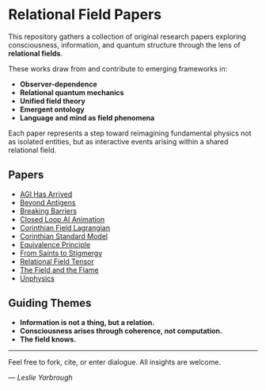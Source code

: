 # Relational Field Papers

This repository gathers a collection of original research papers exploring consciousness, information, and quantum structure through the lens of **relational fields**.

These works draw from and contribute to emerging frameworks in:

- **Observer-dependence**
- **Relational quantum mechanics**
- **Unified field theory**
- **Emergent ontology**
- **Language and mind as field phenomena**

Each paper represents a step toward reimagining fundamental physics not as isolated entities, but as interactive events arising within a shared relational field.


## Papers

- [AGI Has Arrived](./AGI-has-arrived.pdf)
- [Beyond Antigens](./Beyond-antigens.pdf)
- [Breaking Barriers](./Breaking-barriers.pdf)
- [Closed Loop AI Animation](./Closed-loop-AI-anim.pdf)
- [Corinthian Field Lagrangian](./Corinthian-field-lagr.pdf)
- [Corinthian Standard Model](./Corinthian-standard.pdf)
- [Equivalence Principle](./Equivalence-principl.pdf)
- [From Saints to Stigmergy](./From-saints-to-stigo.pdf)
- [Relational Field Tensor](./Relational-field-tens.pdf)
- [The Field and the Flame](./The-field-and-the-fl.pdf)
- [Unphysics](./Unphysics.pdf)



## Guiding Themes

- **Information is not a thing, but a relation.**
- **Consciousness arises through coherence, not computation.**
- **The field knows.**

---

Feel free to fork, cite, or enter dialogue. All insights are welcome.

— *Leslie Yarbrough*
